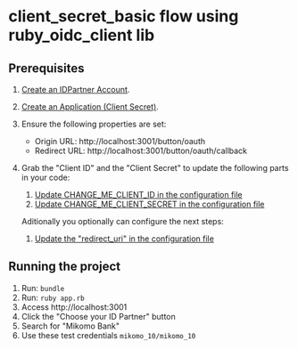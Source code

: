 # client_secret_basic flow using ruby_oidc_client lib

## Prerequisites

1. [Create an IDPartner Account](https://console.idpartner.com).
1. [Create an Application (Client Secret)](https://docs.idpartner.com/documentation/relying-party-user-guide/registering-your-app#create-an-application).
1. Ensure the following properties are set:
   - Origin URL: http://localhost:3001/button/oauth
   - Redirect URL: http://localhost:3001/button/oauth/callback
1. Grab the "Client ID" and the "Client Secret" to update the following parts in your code:
   1. [Update CHANGE_ME_CLIENT_ID in the configuration file](./config.json)
   1. [Update CHANGE_ME_CLIENT_SECRET in the configuration file](./config.json)

   Aditionally you optionally can configure the next steps:
   1. [Update the "redirect_uri" in the configuration file](./config.json)

## Running the project

1. Run: `bundle`
1. Run: `ruby app.rb`
1. Access http://localhost:3001
1. Click the "Choose your ID Partner" button
1. Search for "Mikomo Bank"
1. Use these test credentials `mikomo_10/mikomo_10`

